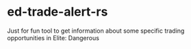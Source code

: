 # ed-trade-alert-rs
Just for fun tool to get information about some specific trading opportunities in Elite: Dangerous
